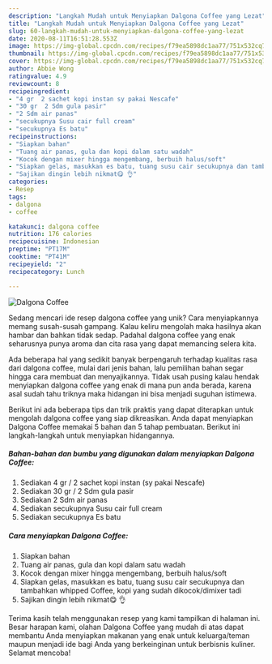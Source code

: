 ```yaml
---
description: "Langkah Mudah untuk Menyiapkan Dalgona Coffee yang Lezat"
title: "Langkah Mudah untuk Menyiapkan Dalgona Coffee yang Lezat"
slug: 60-langkah-mudah-untuk-menyiapkan-dalgona-coffee-yang-lezat
date: 2020-08-11T16:51:28.553Z
image: https://img-global.cpcdn.com/recipes/f79ea5898dc1aa77/751x532cq70/dalgona-coffee-foto-resep-utama.jpg
thumbnail: https://img-global.cpcdn.com/recipes/f79ea5898dc1aa77/751x532cq70/dalgona-coffee-foto-resep-utama.jpg
cover: https://img-global.cpcdn.com/recipes/f79ea5898dc1aa77/751x532cq70/dalgona-coffee-foto-resep-utama.jpg
author: Abbie Wong
ratingvalue: 4.9
reviewcount: 8
recipeingredient:
- "4 gr  2 sachet kopi instan sy pakai Nescafe"
- "30 gr  2 Sdm gula pasir"
- "2 Sdm air panas"
- "secukupnya Susu cair full cream"
- "secukupnya Es batu"
recipeinstructions:
- "Siapkan bahan"
- "Tuang air panas, gula dan kopi dalam satu wadah"
- "Kocok dengan mixer hingga mengembang, berbuih halus/soft"
- "Siapkan gelas, masukkan es batu, tuang susu cair secukupnya dan tambahkan whipped Coffee, kopi yang sudah dikocok/dimixer tadi"
- "Sajikan dingin lebih nikmat😋 👌"
categories:
- Resep
tags:
- dalgona
- coffee

katakunci: dalgona coffee 
nutrition: 176 calories
recipecuisine: Indonesian
preptime: "PT17M"
cooktime: "PT41M"
recipeyield: "2"
recipecategory: Lunch

---
```



![Dalgona Coffee](https://img-global.cpcdn.com/recipes/f79ea5898dc1aa77/751x532cq70/dalgona-coffee-foto-resep-utama.jpg)

Sedang mencari ide resep dalgona coffee yang unik? Cara menyiapkannya memang susah-susah gampang. Kalau keliru mengolah maka hasilnya akan hambar dan bahkan tidak sedap. Padahal dalgona coffee yang enak seharusnya punya aroma dan cita rasa yang dapat memancing selera kita.



Ada beberapa hal yang sedikit banyak berpengaruh terhadap kualitas rasa dari dalgona coffee, mulai dari jenis bahan, lalu pemilihan bahan segar hingga cara membuat dan menyajikannya. Tidak usah pusing kalau hendak menyiapkan dalgona coffee yang enak di mana pun anda berada, karena asal sudah tahu triknya maka hidangan ini bisa menjadi suguhan istimewa.


Berikut ini ada beberapa tips dan trik praktis yang dapat diterapkan untuk mengolah dalgona coffee yang siap dikreasikan. Anda dapat menyiapkan Dalgona Coffee memakai 5 bahan dan 5 tahap pembuatan. Berikut ini langkah-langkah untuk menyiapkan hidangannya.

<!--inarticleads1-->

##### Bahan-bahan dan bumbu yang digunakan dalam menyiapkan Dalgona Coffee:

1. Sediakan 4 gr / 2 sachet kopi instan (sy pakai Nescafe)
1. Sediakan 30 gr / 2 Sdm gula pasir
1. Sediakan 2 Sdm air panas
1. Sediakan secukupnya Susu cair full cream
1. Sediakan secukupnya Es batu




<!--inarticleads2-->

##### Cara menyiapkan Dalgona Coffee:

1. Siapkan bahan
1. Tuang air panas, gula dan kopi dalam satu wadah
1. Kocok dengan mixer hingga mengembang, berbuih halus/soft
1. Siapkan gelas, masukkan es batu, tuang susu cair secukupnya dan tambahkan whipped Coffee, kopi yang sudah dikocok/dimixer tadi
1. Sajikan dingin lebih nikmat😋 👌




Terima kasih telah menggunakan resep yang kami tampilkan di halaman ini. Besar harapan kami, olahan Dalgona Coffee yang mudah di atas dapat membantu Anda menyiapkan makanan yang enak untuk keluarga/teman maupun menjadi ide bagi Anda yang berkeinginan untuk berbisnis kuliner. Selamat mencoba!
